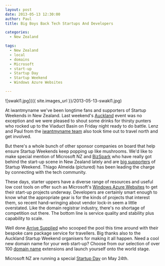 ```yaml
---
layout: post
date: 2013-05-13 12:30:00
author: Paul
title: Big Boys Back Tech Startups And Developers

categories:
  - New Zealand

tags:
  - New Zealand
  - local
  - domains
  - Microsoft
  - start-up
  - Startup Day
  - Startup Weekend
  - Windows Azure Websites

---
```


![swakl1.jpg]({{ site.images_url }}/2013-05-13-swakl1.jpg)

At iwantmyname we've been longtime fans and supporters of Startup Weekends in New Zealand. Last weekend's [Auckland](http://auckland.startupweekend.org/) event was no exception and we were pleased to shout some drinks for thirsty punters who rocked up to the Viaduct Basin on Friday night ready to do battle. Lenz and Paul from the [iwantmyname team](https://iwantmyname.co.nz/about) also took time out to travel north and get involved.

But there's a whole bunch of other sponsor companies on board that help ensure Startup Weekends keep popping up like mushrooms. We'd like to make special mention of Microsoft NZ and [BizSpark](http://www.microsoft.com/bizspark/) who have really got behind the start-up scene in New Zealand lately and are [big supporters](http://auckland.startupweekend.org/2013/05/02/bizspark-auckland-startup-weekend/) of Startup Weekend. Thiago Almeida (pictured) has been leading the charge by connecting with the tech community. 

These days, starter uppers have a diverse range of resources and useful low cost tools on offer such as Microsoft's [Windows Azure Websites](https://iwantmyname.co.nz/services/developer/windows-azure-websites-custom-domain) to get their start-up projects underway. Developers are certainly smart enough to know what the appropriate gear is for the kinds of projects that interest them, so recent hand-wringing about vendor lock-in seem a little overstated. Like the domain registrar industry, there's no shortage of competition out there. The bottom line is service quality and stability plus capability to scale.

Well done [Arrive Supplied](http://www.arrivesupplied.com/) who scooped the pool this time around with their bespoke care package service for travellers. Big thanks also to the Auckland Startup Weekend organisers for making it all happen. Need a cool new domain name for your web start-up? Choose from our selection of over 100 [domain name](https://iwantmyname.co.nz/domains) extensions and launch yourself onto the world stage.

Microsoft NZ are running a special [Startup Day](https://msevents.microsoft.com/cui/EventDetail.aspx?EventID=1032552664&culture=en-NZ) on May 24th.
